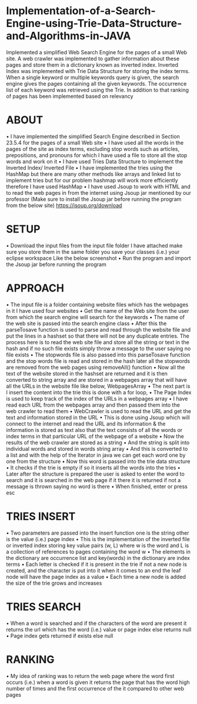 # Implementation-of-a-Search-Engine-using-Trie-Data-Structure-and-Algorithms-in-JAVA
Implemented a simplified Web Search Engine for the pages of a small Web site. A web crawler was implemented to gather information about these pages and store them in a dictionary known as inverted index. Inverted Index was implemented with Trie Data Structure for storing the index terms. When a single keyword or multiple keywords query is given, the search engine gives the pages containing all the given keywords. The occurrence list of each keyword was retrieved using the Trie. In addition to that ranking of pages has been implemented based on relevancy
#  ABOUT
•	I have implemented the simplified Search Engine described in Section 23.5.4 for the pages of a small Web site
•	I have used all the words in the pages of the site as index terms, excluding stop words such as articles, prepositions, and pronouns for which I have used a file to store all the stop words and work on it
•	I have used Tries Data Structure to implement the Inverted Index/ Inverted File
•	I have implemented the tries using the HashMap but there are many other methods like arrays and linked list to implement tries but for our problem hashmap will work more efficiently therefore I have used HashMap
•	I have used Jsoup to work with HTML and to read the web pages in from the internet using Jsoup jar mentioned by our professor (Make sure to install the Jsoup jar before running the program from the below site)	https://jsoup.org/download
# SETUP
•	Download the input files from the input file folder I have attached make sure you store them in the same folder you save your classes (i.e.) your eclipse workspace
Like the below screenshot
•	Run the program and import the Jsoup jar before running the program
# APPROACH
•	The input file is a folder containing website files which has the webpages in it I have used four websites
•	Get the name of the Web site from the user from which the search engine will search for the keywords
•	The name of the web site is passed into the search engine class 
•	After this the parseTosave  function is used to parse and read through the website file and put the lines in a hashset so that there will not be any duplicate entries. The process here is to read the web site file and store all the string or text in the hash and if no such file exists simply throw a message to the user saying no file exists
•	The stopwords file is also passed into this parseTosave function and the stop words file is read and stored in the hash later all the stopwords are removed from the web pages using removeAll() function
•	Now all the text of the website stored in the hashset are returned and it is then converted to string array and are stored in a webpages array that will have all the URLs in the website file like below,
WebpagesArray
•	The next part is I insert the content into the trie this is done with a for loop,
•	The Page Index is used to keep track of the index of the URLs in a webpages array
•	I have read each URL from the webpages array and then passed them into the web crawler to read them 
•	WebCrawler is used to read the URL and get the text and information stored in the URL
•	This is done using Jsoup which will connect to the internet and read the URL and its information & the information is stored as text also that the text consists of all the words or index terms in that particular URL of the webpage of a website
•	Now the results of the web crawler are stored as a string 
•	And the string is split into individual words and stored in words string array
•	And this is converted to a list and with the help of the Iterator in java we can get each word one by one from the structure
•	Now this word is passed into the trie data structure
•	It checks if the trie is empty if so it inserts all the words into the tries 
•	Later after the structure is prepared the user is asked to enter the word to search and it is searched in the web page if it there it is returned if not a message is thrown saying no word is there 
•	When finished, enter or press esc
# TRIES INSERT
•	Two parameters are passed into the insert function one is the string other is the value (i.e.) page index
•	This is the implementation of the inverted file or inverted index storing key value pairs (w, L) where w is the word and L is a collection of references to pages containing the word w 
•	The elements in the dictionary are occurrence list and key(words) in the dictionary are index terms 
•	Each letter is checked if it is present in the trie if not a new node is created, and the character is put into it when it comes to an end the leaf node will have the page index as a value
•	Each time a new node is added the size of the trie grows and increases
# TRIES SEARCH
•	When a word is searched and if the characters of the word are present it returns the url which has the word (i.e.) value or page index else returns null
•	Page index gets returned if exists else null
# RANKING
•	My idea of ranking was to return the web page where the word first occurs (i.e.) when a word is given it returns the page that has the word high number of times and the first occurrence of the it compared to other web pages

